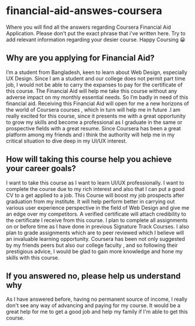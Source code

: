 # financial-aid-answes-coursera
Where you will find all the answers regarding Coursera Financial Aid Application. Please don't put the exact phrase that i've written here. Try to add relevant information regarding your desier course. Happy Coursing 😀

## Why are you applying for Financial Aid?
I’m a student from Bangladesh, keen to learn about Web Design, especially UX Design. Since I am a student and our college does not permit part time job, I would not be able to carry the expanses to pay for the certificate of this course. The Financial Aid will help me take this course without any adverse impact on my monthly essential needs. So I’m badly in need of this financial aid. Receiving this Financial Aid will open for me a new horizons of the world of Coursera courses , which in turn will help me in future .I am really excited for this course, since it presents me with a great opportunity to grow my skills and become a professional as I graduate in the same or prospective fields with a great resume. Since Coursera has been a great platform among my friends and i think the authority will help me in my critical situation to dive deep in my UI/UX interest.


## How will taking this course help you achieve your career goals?
I want to take this course as I want to learn UI/UX professionally. I want to complete the course due to my rich interest and also that I can put a good CV to a get applied to a job. This Course will boost my job prospects after graduation from my institute. It will help perform better in carrying out various user experience perspective in the field of Web Design and give me an edge over my competitors. A verified certificate will attach credibility to the certificate I receive from this course. I plan to complete all assignments on or before time as I have done in previous Signature Track Courses. I also plan to grade assignments which are to peer reviewed which I believe will an invaluable learning opportunity. Coursera has been not only suggested by my friends peers but also our college faculty , and so following their prestigious advice, I would be glad to gain more knowledge and hone my skills with this course.


## If you answered no, please help us understand why
As I have answered before, having no permanent source of income, I really don't see any way of advancing and paying for my course. It would be a great help for me to get a good job and help my family if I'm able to get this course.
